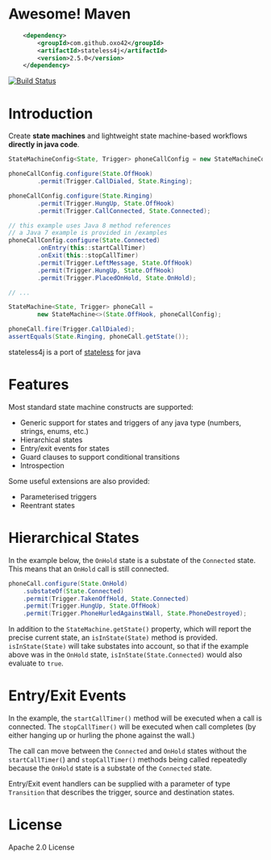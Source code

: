 Awesome!
Maven
=====
```xml
    <dependency>
        <groupId>com.github.oxo42</groupId>
        <artifactId>stateless4j</artifactId>
        <version>2.5.0</version>
    </dependency>
```

[![Build Status](https://travis-ci.org/oxo42/stateless4j.svg?branch=master)](https://travis-ci.org/oxo42/stateless4j)

Introduction
============
Create **state machines** and lightweight state machine-based workflows **directly in java code**.

```java
StateMachineConfig<State, Trigger> phoneCallConfig = new StateMachineConfig<>();

phoneCallConfig.configure(State.OffHook)
        .permit(Trigger.CallDialed, State.Ringing);

phoneCallConfig.configure(State.Ringing)
        .permit(Trigger.HungUp, State.OffHook)
        .permit(Trigger.CallConnected, State.Connected);

// this example uses Java 8 method references
// a Java 7 example is provided in /examples
phoneCallConfig.configure(State.Connected)
        .onEntry(this::startCallTimer)
        .onExit(this::stopCallTimer)
        .permit(Trigger.LeftMessage, State.OffHook)
        .permit(Trigger.HungUp, State.OffHook)
        .permit(Trigger.PlacedOnHold, State.OnHold);

// ...

StateMachine<State, Trigger> phoneCall =
        new StateMachine<>(State.OffHook, phoneCallConfig);

phoneCall.fire(Trigger.CallDialed);
assertEquals(State.Ringing, phoneCall.getState());
```

stateless4j is a port of [stateless](https://github.com/nblumhardt/stateless) for java


Features
========
Most standard state machine constructs are supported:

* Generic support for states and triggers of any java type (numbers, strings, enums, etc.)
* Hierarchical states
* Entry/exit events for states
* Guard clauses to support conditional transitions
* Introspection


Some useful extensions are also provided:
* Parameterised triggers
* Reentrant states


Hierarchical States
===================
In the example below, the `OnHold` state is a substate of the `Connected` state. This means that an `OnHold` call is
still connected.

```java
phoneCall.configure(State.OnHold)
    .substateOf(State.Connected)
    .permit(Trigger.TakenOffHold, State.Connected)
    .permit(Trigger.HungUp, State.OffHook)
    .permit(Trigger.PhoneHurledAgainstWall, State.PhoneDestroyed);
```

In addition to the `StateMachine.getState()` property, which will report the precise current state, an `isInState(State)`
method is provided. `isInState(State)` will take substates into account, so that if the example above was in the
`OnHold` state, `isInState(State.Connected)` would also evaluate to `true`.

Entry/Exit Events
=================
In the example, the `startCallTimer()` method will be executed when a call is connected. The `stopCallTimer()` will be
executed when call completes (by either hanging up or hurling the phone against the wall.)

The call can move between the `Connected` and `OnHold` states without the `startCallTimer(`) and `stopCallTimer()`
methods being called repeatedly because the `OnHold` state is a substate of the `Connected` state.

Entry/Exit event handlers can be supplied with a parameter of type `Transition` that describes the trigger,
source and destination states.

License
=======
Apache 2.0 License
